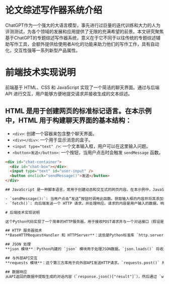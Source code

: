 # 论文综述写作器系统介绍

ChatGPT作为一个强大的大语言模型，事先进行过巨量的迭代训练和大力的人为评测测试，为各个领域的发展和应用提供了无限的充满希望的前景。本文研究聚焦基于ChatGPT的专题综述写作器系统，意义在于它不同于以往传统的专题综述辅助写作工具，会额外提供给使用者AI化的功能来助力他们的写作工作，具有自动化，交互性强等一系列新型产品属性。 

# 前端技术实现说明

前端基于 HTML、CSS 和 JavaScript 实现了一个简洁的聊天界面。通过与后端 API 进行交互，用户能够方便地提交请求并接收生成的文本综述。

## HTML 是用于创建网页的标准标记语言。在本示例中，HTML 用于构建聊天界面的基本结构：

- `<div>`: 创建一个容器来包含整个聊天界面。
- `<div></div>`: 一个用于显示消息的盒子。
- `<input type="text" />`: 一个文本输入框，用户可以在这里输入问题。
- `<button>发送</button>`: 一个按钮，当用户点击时会触发 `sendMessage` 函数。

```html
<div id="chat-container">
  <div id="chat-box"></div>
  <input type="text" id="user-input" />
  <button onclick="sendMessage()">发送</button>
</div>

## JavaScript 是一种脚本语言，常用于创建动态和交互式的网页内容。在本示例中，JavaScript 用于处理用户输入、与后端通信以及更新页面内容：

- `sendMessage():`: 当用户点击“发送”按钮时调用此函数。获取输入框的内容并将其添加到聊天盒子中。使用 fetch API 向后端发送 POST 请求，并传递用户的输入。获取后端返回的数据并显示在聊天界面中。清空输入框，以便用户继续输入。
- `fetch()`: 向后端发送一个 HTTP 请求，并处理响应。请求的内容是用户输入的数据，响应则是从后端返回的聊天信息。

# 后端技术实现说明

这个Python代码实现了一个简单的HTTP服务器，用于接收POST请求并与一个对话接口（假设是百度的API）进行交互。代码涉及到的技术包括：

## HTTP 服务器技术
**BaseHTTPRequestHandler 和 HTTPServer**：这些是Python标准库 `http.server` 模块中的类，用于创建一个简单的HTTP服务器。`BaseHTTPRequestHandler` 负责处理不同的HTTP请求方法（如 POST），而 `HTTPServer` 用于启动并运行服务器。

## JSON 处理
**json 模块**：Python内建的 `json` 模块用于处理JSON数据。`json.loads()` 将收到的请求体（POST请求数据）解析成Python的字典对象，`json.dumps()` 将Python字典对象转换为JSON格式的字符串来响应客户端。

## 与外部API交互
**requests 模块**：这个第三方库用于向外部API发送HTTP请求。`requests.post()` 用于发送POST请求，携带JSON数据并接收来自百度API的响应。该API接口是 百度的对话接口，具体用于根据用户输入生成对话内容。

## 数据响应
从API返回的数据中提取生成的对话内容（`response.json()["result"]`），然后通过 `wfile.write()` 将响应以JSON格式返回给客户端。






